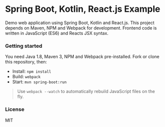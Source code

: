 Spring Boot, Kotlin, React.js Example
========================

Demo web application using Spring Boot, Kotlin and React.js. This project depends on Maven, NPM and Webpack for development. Frontend code is written in JavaScript (ES6) and Reacts JSX syntax.

### Getting started

You need Java 1.8, Maven 3, NPM and Webpack pre-installed. Fork or clone this repository, then:

- Install: `npm install`
- Build: `webpack`
- Start: `mvn spring-boot:run`

> Use `webpack --watch` to automatically rebuild JavaScript files on the fly.

### License

MIT
